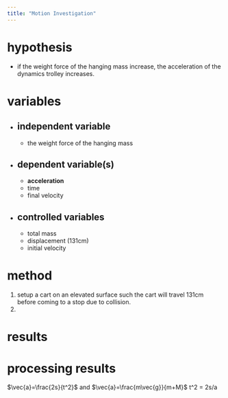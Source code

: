 ```yaml
---
title: "Motion Investigation"
---
```


# hypothesis
- if the weight force of the hanging mass increase, the acceleration of the dynamics trolley increases.
# variables
- ## independent variable
	- the weight force of the hanging mass
- ## dependent variable(s)
	- **acceleration**
	- time
	- final velocity
- ## controlled variables
	- total mass
	- displacement (131cm)
	- initial velocity
# method
1. setup a cart on an elevated surface such the cart will travel 131cm before coming to a stop due to collision.
2. 
# results

# processing results

$\vec{a}=\frac{2s}{t^2}$ and $\vec{a}=\frac{m\vec{g}}{m+M}$
t^2 = 2s/a